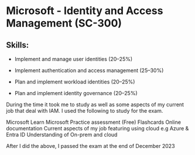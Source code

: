 # Microsoft - Identity and Access Management (SC-300)

## Skills:

- Implement and manage user identities (20–25%)

- Implement authentication and access management (25–30%)

- Plan and implement workload identities (20–25%)

- Plan and implement identity governance (20–25%)

During the time it took me to study as well as some aspects of my current job that deal with IAM. I used the following to study for the exam.

Microsoft Learn
Microsoft Practice assessment (Free)
Flashcards
Online documentation
Current aspects of my job featuring using cloud e.g Azure & Entra ID
Understanding of On-prem and cloud

After I did the above, I passed the exam at the end of December 2023